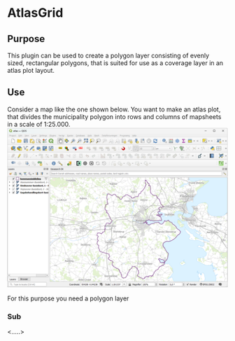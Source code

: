 # AtlasGrid
## Purpose

This plugin can be used to create a polygon layer consisting of evenly sized, rectangular polygons, that is suited for use as a coverage layer in an atlas plot layout.

## Use
Consider a map like the one shown below. You want to make an atlas plot, that divides the municipality polygon into rows and columns of mapsheets in a scale of 1:25.000.
![map](./images/map.png)

For this purpose you need a polygon layer

### Sub
<.....>


